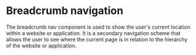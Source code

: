 # Breadcrumb navigation

The breadcrumb nav component is used to show the user's current location within a website or application. It is a secondary navigation scheme that allows the user to see where the current page is in relation to the hierarchy of the website or application.
